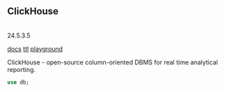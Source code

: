 ClickHouse
-
<br>24.5.3.5

[docs](https://clickhouse.com/docs)
[ttl](https://clickhouse.com/docs/en/guides/developer/ttl)
[playground](https://sql.clickhouse.com/)

ClickHouse - open-source column-oriented DBMS for real time analytical reporting.

````sql
use db;

````

